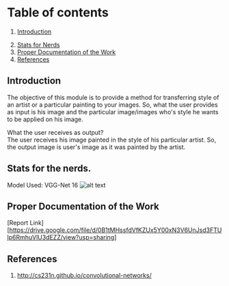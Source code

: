 # Table of contents
1. [Introduction](#introduction)
<!-- 2. [Some paragraph](#paragraph1)
    1. [Sub paragraph](#subparagraph1) -->
2. [Stats for Nerds](#paragraph2)
3. [Proper Documentation of the Work](#paragraph3)
4. [References](#paragraph4)

## Introduction <a name="introduction"></a>
The objective of this module is to provide a method for transferring style of an artist or a particular painting to your images. So, what the user provides as input is his image and the particular image/images who's style he wants to be applied on his image.

What the user receives as output? <br />
The user receives his image painted in the style of his particular artist. So, the output image is user's image as it was painted by the artist.

<!-- ## Some paragraph <a name="paragraph1"></a>
The first paragraph text

### Sub paragraph <a name="subparagraph1"></a>
This is a sub paragraph, formatted in heading 3 style -->

## Stats for the nerds. <a name="paragraph2"></a>
Model Used: VGG-Net 16
![alt text](https://neurohive.io/wp-content/uploads/2018/11/vgg16-1-e1542731207177.png)

## Proper Documentation of the Work <a name="paragraph3"></a>
[Report Link][https://drive.google.com/file/d/0B1tMHssfdVfKZUx5Y00xN3V6UnJsd3FTUlp6RmhuVlU3dEZZ/view?usp=sharing]

## References <a name="paragraph4"></a>
1. http://cs231n.github.io/convolutional-networks/ 